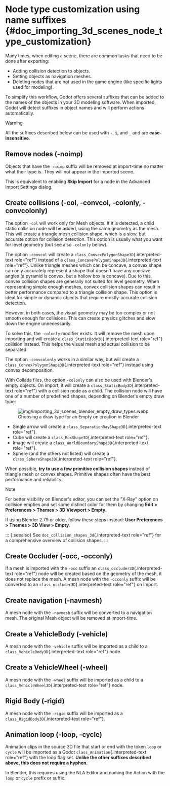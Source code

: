 # Node type customization using name suffixes {#doc_importing_3d_scenes_node_type_customization}

Many times, when editing a scene, there are common tasks that need to be
done after exporting:

- Adding collision detection to objects.
- Setting objects as navigation meshes.
- Deleting nodes that are not used in the game engine (like specific
  lights used for modeling).

To simplify this workflow, Godot offers several suffixes that can be
added to the names of the objects in your 3D modeling software. When
imported, Godot will detect suffixes in object names and will perform
actions automatically.

> [!WARNING]
> All the suffixes described below can be used with `-`, `$`, and `_`
> and are **case-insensitive**.

## Remove nodes (-noimp)

Objects that have the `-noimp` suffix will be removed at import-time no
matter what their type is. They will not appear in the imported scene.

This is equivalent to enabling **Skip Import** for a node in the
Advanced Import Settings dialog.

## Create collisions (-col, -convcol, -colonly, -convcolonly)

The option `-col` will work only for Mesh objects. If it is detected, a
child static collision node will be added, using the same geometry as
the mesh. This will create a triangle mesh collision shape, which is a
slow, but accurate option for collision detection. This option is
usually what you want for level geometry (but see also `-colonly`
below).

The option `-convcol` will create a
`class_ConvexPolygonShape3D`{.interpreted-text role="ref"} instead of a
`class_ConcavePolygonShape3D`{.interpreted-text role="ref"}. Unlike
triangle meshes which can be concave, a convex shape can only accurately
represent a shape that doesn\'t have any concave angles (a pyramid is
convex, but a hollow box is concave). Due to this, convex collision
shapes are generally not suited for level geometry. When representing
simple enough meshes, convex collision shapes can result in better
performance compared to a triangle collision shape. This option is ideal
for simple or dynamic objects that require mostly-accurate collision
detection.

However, in both cases, the visual geometry may be too complex or not
smooth enough for collisions. This can create physics glitches and slow
down the engine unnecessarily.

To solve this, the `-colonly` modifier exists. It will remove the mesh
upon importing and will create a `class_StaticBody3D`{.interpreted-text
role="ref"} collision instead. This helps the visual mesh and actual
collision to be separated.

The option `-convcolonly` works in a similar way, but will create a
`class_ConvexPolygonShape3D`{.interpreted-text role="ref"} instead using
convex decomposition.

With Collada files, the option `-colonly` can also be used with
Blender\'s empty objects. On import, it will create a
`class_StaticBody3D`{.interpreted-text role="ref"} with a collision node
as a child. The collision node will have one of a number of predefined
shapes, depending on Blender\'s empty draw type:

<figure class="align-center">
<img src="img/importing_3d_scenes_blender_empty_draw_types.webp"
alt="img/importing_3d_scenes_blender_empty_draw_types.webp" />
<figcaption>Choosing a draw type for an Empty on creation in
Blender</figcaption>
</figure>

- Single arrow will create a
  `class_SeparationRayShape3D`{.interpreted-text role="ref"}.
- Cube will create a `class_BoxShape3D`{.interpreted-text role="ref"}.
- Image will create a `class_WorldBoundaryShape3D`{.interpreted-text
  role="ref"}.
- Sphere (and the others not listed) will create a
  `class_SphereShape3D`{.interpreted-text role="ref"}.

When possible, **try to use a few primitive collision shapes** instead
of triangle mesh or convex shapes. Primitive shapes often have the best
performance and reliability.

> [!NOTE]
> For better visibility on Blender\'s editor, you can set the \"X-Ray\"
> option on collision empties and set some distinct color for them by
> changing **Edit \> Preferences \> Themes \> 3D Viewport \> Empty**.
>
> If using Blender 2.79 or older, follow these steps instead: **User
> Preferences \> Themes \> 3D View \> Empty**.

::: {.seealso}
See `doc_collision_shapes_3d`{.interpreted-text role="ref"} for a
comprehensive overview of collision shapes.
:::

## Create Occluder (-occ, -occonly)

If a mesh is imported with the `-occ` suffix an
`class_occluder3D`{.interpreted-text role="ref"} node will be created
based on the geometry of the mesh, it does not replace the mesh. A mesh
node with the `-occonly` suffix will be converted to an
`class_occluder3D`{.interpreted-text role="ref"} on import.

## Create navigation (-navmesh)

A mesh node with the `-navmesh` suffix will be converted to a navigation
mesh. The original Mesh object will be removed at import-time.

## Create a VehicleBody (-vehicle)

A mesh node with the `-vehicle` suffix will be imported as a child to a
`class_VehicleBody3D`{.interpreted-text role="ref"} node.

## Create a VehicleWheel (-wheel)

A mesh node with the `-wheel` suffix will be imported as a child to a
`class_VehicleWheel3D`{.interpreted-text role="ref"} node.

## Rigid Body (-rigid)

A mesh node with the `-rigid` suffix will be imported as a
`class_RigidBody3D`{.interpreted-text role="ref"}.

## Animation loop (-loop, -cycle)

Animation clips in the source 3D file that start or end with the token
`loop` or `cycle` will be imported as a Godot
`class_Animation`{.interpreted-text role="ref"} with the loop flag set.
**Unlike the other suffixes described above, this does not require a
hyphen.**

In Blender, this requires using the NLA Editor and naming the Action
with the `loop` or `cycle` prefix or suffix.
